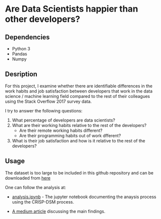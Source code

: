# Are Data Scientists happier than other developers?


## Dependencies

 - Python 3
 - Pandas
 - Numpy

## Desription

For this project, I examine whether there are identifiable differences in the work habits and job satisfaction between developers that work in the data science / machine learning field compared to the rest of their colleagues using the Stack Overflow 2017 survey data.

I try to answer the following questions:

1. What percentage of developers are data scientists?
2. What are their working habits  relative to the rest of the developers?
    - Are their remote working habits different?
    - Are their programming habits out of work dfferent?
3. What is their job satisfaction and how is it relative to the rest of the developers?


## Usage

The dataset is too large to be included in this github repository and can be downloaded from [here](https://www.kaggle.com/stackoverflow/so-survey-20171)

One can follow the analysis at:

* [analysis.ipynb](https://github.com/jkarakas/Are-Data-Scientists-happier-than-other-developers-/blob/master/analysis.ipynb) - The jupyter notebook documenting the anaysis process using the CRISP-DSM process.

* [A medium article](https://medium.com/@ioanniskbreier/are-data-scientists-happier-than-other-developers-f5a5ea2bebf9) discussing the main findings.


